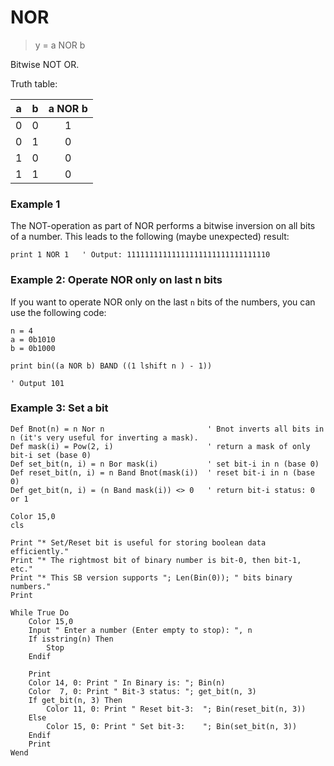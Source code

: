 # NOR

> y = a NOR b

Bitwise NOT OR.

Truth table:

| a | b | a NOR b |
|:-:|:-:|:-------:|
| 0 | 0 | 1       |
| 0 | 1 | 0       |
| 1 | 0 | 0       |
| 1 | 1 | 0       |

### Example 1

The NOT-operation as part of NOR performs a bitwise inversion on all bits of a number. This leads to the following (maybe unexpected) result: 

```
print 1 NOR 1   ' Output: 11111111111111111111111111111110 
```

### Example 2: Operate NOR only on last n bits

If you want to operate NOR only on the last `n` bits of the numbers, you can use the following code:

```
n = 4
a = 0b1010
b = 0b1000

print bin((a NOR b) BAND ((1 lshift n ) - 1)) 

' Output 101
```

### Example 3: Set a bit

```
Def Bnot(n) = n Nor n                       ' Bnot inverts all bits in n (it's very useful for inverting a mask).
Def mask(i) = Pow(2, i)                     ' return a mask of only bit-i set (base 0)
Def set_bit(n, i) = n Bor mask(i)           ' set bit-i in n (base 0)
Def reset_bit(n, i) = n Band Bnot(mask(i))  ' reset bit-i in n (base 0)
Def get_bit(n, i) = (n Band mask(i)) <> 0   ' return bit-i status: 0 or 1
 
Color 15,0
cls

Print "* Set/Reset bit is useful for storing boolean data efficiently."
Print "* The rightmost bit of binary number is bit-0, then bit-1, etc."
Print "* This SB version supports "; Len(Bin(0)); " bits binary numbers."
Print
  
While True Do
    Color 15,0
    Input " Enter a number (Enter empty to stop): ", n
    If isstring(n) Then
        Stop
    Endif
  
    Print
    Color 14, 0: Print " In Binary is: "; Bin(n)
    Color  7, 0: Print " Bit-3 status: "; get_bit(n, 3)
    If get_bit(n, 3) Then
        Color 11, 0: Print " Reset bit-3:  "; Bin(reset_bit(n, 3))
    Else
        Color 15, 0: Print " Set bit-3:    "; Bin(set_bit(n, 3))
    Endif
    Print
Wend
```
